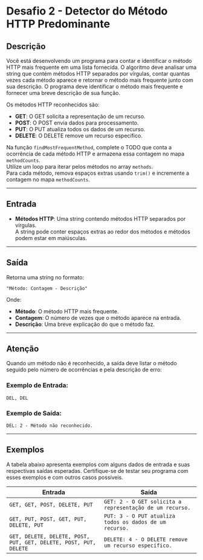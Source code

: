 # Desafio 2 - Detector do Método HTTP Predominante

## Descrição

Você está desenvolvendo um programa para contar e identificar o método HTTP mais frequente em uma lista fornecida. O algoritmo deve analisar uma string que contém métodos HTTP separados por vírgulas, contar quantas vezes cada método aparece e retornar o método mais frequente junto com sua descrição. O programa deve identificar o método mais frequente e fornecer uma breve descrição de sua função.

Os métodos HTTP reconhecidos são:

- **GET**: O GET solicita a representação de um recurso.
- **POST**: O POST envia dados para processamento.
- **PUT**: O PUT atualiza todos os dados de um recurso.
- **DELETE**: O DELETE remove um recurso específico.

Na função `findMostFrequentMethod`, complete o TODO que conta a ocorrência de cada método HTTP e armazena essa contagem no mapa `methodCounts`.  
Utilize um loop para iterar pelos métodos no array `methods`.  
Para cada método, remova espaços extras usando `trim()` e incremente a contagem no mapa `methodCounts`.

---

## Entrada

- **Métodos HTTP**: Uma string contendo métodos HTTP separados por vírgulas.  
   A string pode conter espaços extras ao redor dos métodos e métodos podem estar em maiúsculas.

---

## Saída

Retorna uma string no formato:

```
"Método: Contagem - Descrição"
```

Onde:

- **Método**: O método HTTP mais frequente.
- **Contagem**: O número de vezes que o método aparece na entrada.
- **Descrição**: Uma breve explicação do que o método faz.

---

## Atenção

Quando um método não é reconhecido, a saída deve listar o método seguido pelo número de ocorrências e pela descrição de erro:

### Exemplo de Entrada:

```
DEL, DEL
```

### Exemplo de Saída:

```
DEL: 2 - Método não reconhecido.
```

---

## Exemplos

A tabela abaixo apresenta exemplos com alguns dados de entrada e suas respectivas saídas esperadas. Certifique-se de testar seu programa com esses exemplos e com outros casos possíveis.

| **Entrada**                                                      | **Saída**                                                |
| ---------------------------------------------------------------- | -------------------------------------------------------- |
| `GET, GET, POST, DELETE, PUT`                                    | `GET: 2 - O GET solicita a representação de um recurso.` |
| `GET, PUT, POST, GET, PUT, DELETE, PUT`                          | `PUT: 3 - O PUT atualiza todos os dados de um recurso.`  |
| `GET, DELETE, DELETE, POST, PUT, GET, DELETE, POST, PUT, DELETE` | `DELETE: 4 - O DELETE remove um recurso específico.`     |
